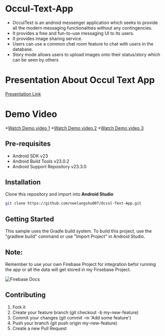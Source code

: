 # Occul-Text-App
* OcculText is an android messenger application which seeks to provide all the modern
messaging functionalities without any contingencies.
* It provides a free and fun-to-use messaging UI to its users.
* It provides image sharing service.
* Users can use a common chat room feature to chat with users in the database.
* Story mode allows users to upload images onto their status/story which can be seen by
others

# Presentation About Occul Text App
[Presentation Link](https://docs.google.com/presentation/d/1xwSDZaT2n_FmZcwgnsGUAo70UznERKaN/edit?usp=sharing&ouid=103400509562157514166&rtpof=true&sd=true)

# Demo Video
*[Watch Demo video 1](https://drive.google.com/file/d/1-NaICd0e-iLEV6zcYp98ysbunrR0uZ7Y/view?usp=sharing)
*[Watch Demo video 2](https://drive.google.com/file/d/1xqMyFx0g2hlYhXS1HLpLoksQ4t4-HKOn/view?usp=sharing)
*[Watch Demo video 3](https://drive.google.com/file/d/1J8UJvQLdQBQOVXfDmIiHnLVYURX53C3c/view?usp=sharing)

## Pre-requisites
- Android SDK v23
- Android Build Tools v23.0.2
- Android Support Repository v23.3.0

## Installation
Clone this repository and import into **Android Studio**
```bash
git clone https://github.com/neelangshu007/Occul-Text-App.git
```

## Getting Started
This sample uses the Gradle build system. To build this project, use the
"gradlew build" command or use "Import Project" in Android Studio.

## Note:
Remember to use your own Firebase Project for integration befor running the app or all the data will get stored in my Firsebase Project.

![Firebase Docs](https://firebase.google.com/docs?authuser=0)

## Contributing
1. Fork it
2. Create your feature branch (git checkout -b my-new-feature)
3. Commit your changes (git commit -m 'Add some feature')
4. Push your branch (git push origin my-new-feature)
5. Create a new Pull Request

